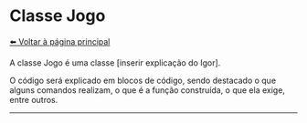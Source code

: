 # Classe Jogo
[⬅️ Voltar à página principal](../README.md)

A classe Jogo é uma classe [inserir explicação do Igor].

O código será explicado em blocos de código, sendo destacado o que alguns comandos realizam, o que é a função construída, o que ela exige, entre outros.

---
